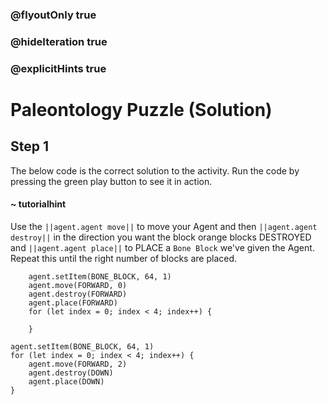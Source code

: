 ### @flyoutOnly true
### @hideIteration true
### @explicitHints true

# Paleontology Puzzle (Solution)

## Step 1
The below code is the correct solution to the activity. Run the code by pressing the green play button to see it in action.
#### ~ tutorialhint 
Use the ``||agent.agent move||`` to move your Agent and then ``||agent.agent destroy||`` in the direction you want the block orange blocks DESTROYED and ``||agent.agent place||`` to PLACE a `Bone Block` we've given the Agent. Repeat this until the right number of blocks are placed.

```ghost
    agent.setItem(BONE_BLOCK, 64, 1)
    agent.move(FORWARD, 0)
    agent.destroy(FORWARD)
    agent.place(FORWARD)
    for (let index = 0; index < 4; index++) {
    	
    }
```
```template
agent.setItem(BONE_BLOCK, 64, 1)
for (let index = 0; index < 4; index++) {
    agent.move(FORWARD, 2)    
    agent.destroy(DOWN)
    agent.place(DOWN)
}
```
```package
```
